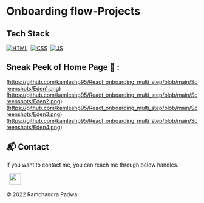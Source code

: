 # Onboarding flow-Projects

## Tech Stack

[![HTML](https://img.shields.io/badge/html5%20-%23E34F26.svg?&style=for-the-badge&logo=html5&logoColor=white)](https://github.com/jigar-sable/JavaScript-Projects/search?l=html)&nbsp;
[![CSS](https://img.shields.io/badge/css3%20-%231572B6.svg?&style=for-the-badge&logo=css3&logoColor=white)](https://github.com/jigar-sable/JavaScript-Projects/search?l=css)&nbsp;
[![JS](https://img.shields.io/badge/javascript%20-%23323330.svg?&style=for-the-badge&logo=javascript&logoColor=%23F7DF1E)](https://github.com/jigar-sable/JavaScript-Projects/search?l=javascript)

## Sneak Peek of Home Page 🙈 :

(https://github.com/kamleshp95/React_onboarding_multi_step/blob/main/Screenshots/Eden1.png)
(https://github.com/kamleshp95/React_onboarding_multi_step/blob/main/Screenshots/Eden2.png)
(https://github.com/kamleshp95/React_onboarding_multi_step/blob/main/Screenshots/Eden3.png)
(https://github.com/kamleshp95/React_onboarding_multi_step/blob/main/Screenshots/Eden4.png)

<h2>📬 Contact</h2>

If you want to contact me, you can reach me through below handles.

&nbsp;&nbsp;<a href="https://www.linkedin.com/in/ramchandrapadwal/"><img src="https://www.felberpr.com/wp-content/uploads/linkedin-logo.png" width="30"></img></a>

© 2022 Ramchandra Padwal
